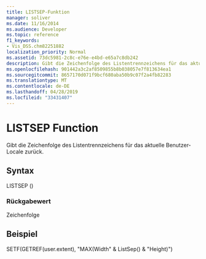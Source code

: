 ```yaml
---
title: LISTSEP-Funktion
manager: soliver
ms.date: 11/16/2014
ms.audience: Developer
ms.topic: reference
f1_keywords:
- Vis_DSS.chm82251882
localization_priority: Normal
ms.assetid: 73dc5981-2c8c-e76e-e4bd-e65a7c8db242
description: Gibt die Zeichenfolge des Listentrennzeichens für das aktuelle Benutzer-Locale zurück.
ms.openlocfilehash: 901442a3c2af8509855b8b038057e7f813634ea1
ms.sourcegitcommit: 8657170d071f9bcf680aba50b9c07f2a4fb82283
ms.translationtype: MT
ms.contentlocale: de-DE
ms.lasthandoff: 04/28/2019
ms.locfileid: "33431407"
---
```

# <a name="listsep-function"></a>LISTSEP Function

Gibt die Zeichenfolge des Listentrennzeichens für das aktuelle Benutzer-Locale zurück.
  
## <a name="syntax"></a>Syntax

LISTSEP ()
  
### <a name="return-value"></a>Rückgabewert

Zeichenfolge
  
## <a name="example"></a>Beispiel

SETF(GETREF(user.extent), "MAX(Width" &amp; ListSep() &amp; "Height)") 
  


